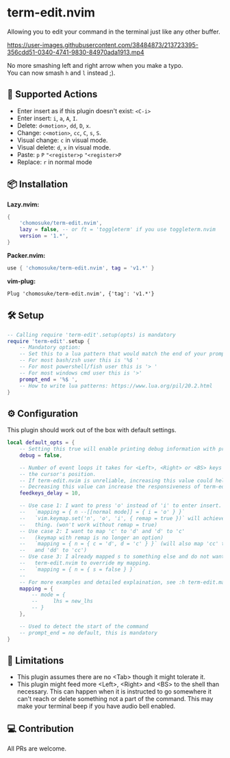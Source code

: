 # term-edit.nvim
Allowing you to edit your command in the terminal just like any other buffer.

https://user-images.githubusercontent.com/38484873/213723395-356cdd51-0340-4741-9830-84970ada1913.mp4

No more smashing left and right arrow when you make a typo.\
You can now smash `h` and `l` instead ;).

## 💪 Supported Actions
- Enter insert as if this plugin doesn't exist: `<C-i>`
- Enter insert: `i`, `a`, `A`, `I`.
- Delete: `d<motion>`, `dd`, `D`, `x`.
- Change: `c<motion>`, `cc`, `C`, `s`, `S`.
- Visual change: `c` in visual mode.
- Visual delete: `d`, `x` in visual mode.
- Paste: `p` `P` `"<register>p` `"<register>P`
- Replace: `r` in normal mode

## 📦 Installation
**Lazy.nvim:**
```lua
{
    'chomosuke/term-edit.nvim',
    lazy = false, -- or ft = 'toggleterm' if you use toggleterm.nvim
    version = '1.*',
}
```
**Packer.nvim:**
```lua
use { 'chomosuke/term-edit.nvim', tag = 'v1.*' }
```
**vim-plug:**
```vim
Plug 'chomosuke/term-edit.nvim', {'tag': 'v1.*'}
```

## 🛠️ Setup
```lua
-- Calling require 'term-edit'.setup(opts) is mandatory
require 'term-edit'.setup {
    -- Mandatory option:
    -- Set this to a lua pattern that would match the end of your prompt
    -- For most bash/zsh user this is '%$ '
    -- For most powershell/fish user this is '> '
    -- For most windows cmd user this is '>'
    prompt_end = '%$ ',
    -- How to write lua patterns: https://www.lua.org/pil/20.2.html
}
```

## ⚙️ Configuration
This plugin should work out of the box with default settings.
```lua
local default_opts = {
    -- Setting this true will enable printing debug information with print()
    debug = false,

    -- Number of event loops it takes for <Left>, <Right> or <BS> keys to change
    -- the cursor's position.
    -- If term-edit.nvim is unreliable, increasing this value could help.
    -- Decreasing this value can increase the responsiveness of term-edit.nvim
    feedkeys_delay = 10,

    -- Use case 1: I want to press 'o' instead of 'i' to enter insert.
    --   `mapping = { n --[[normal mode]] = { i = 'o' } }`
    --   `vim.keymap.set('n', 'o', 'i', { remap = true })` will achieve the same
    --   thing. (won't work without remap = true)
    -- Use case 2: I want to map 'c' to 'd' and 'd' to 'c'
    --   (keymap with remap is no longer an option)
    --   `mapping = { n = { c = 'd', d = 'c' } }` (will also map 'cc' to 'dd'
    --   and 'dd' to 'cc')
    -- Use case 3: I already mapped s to something else and do not want
    --   term-edit.nvim to override my mapping.
    --   `mapping = { n = { s = false } }`
    --
    -- For more examples and detailed explaination, see :h term-edit.mapping
    mapping = {
        -- mode = {
        --     lhs = new_lhs
        -- }
    },

    -- Used to detect the start of the command
    -- prompt_end = no default, this is mandatory
}
```

## 🚫 Limitations
- This plugin assumes there are no \<Tab\> though it might tolerate it.
- This plugin might feed more \<Left\>, \<Right\> and \<BS\> to the shell than necessary. This can happen when it is instructed to go somewhere it can't reach or delete something not a part of the command. This may make your terminal beep if you have audio bell enabled.

## 💻 Contribution
All PRs are welcome.

